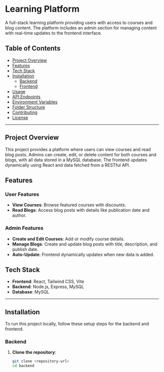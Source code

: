 # Learning Platform

A full-stack learning platform providing users with access to courses and blog content. The platform includes an admin section for managing content with real-time updates to the frontend interface.

## Table of Contents

- [Project Overview](#project-overview)
- [Features](#features)
- [Tech Stack](#tech-stack)
- [Installation](#installation)
  - [Backend](#backend)
  - [Frontend](#frontend)
- [Usage](#usage)
- [API Endpoints](#api-endpoints)
- [Environment Variables](#environment-variables)
- [Folder Structure](#folder-structure)
- [Contributing](#contributing)
- [License](#license)

---

## Project Overview

This project provides a platform where users can view courses and read blog posts. Admins can create, edit, or delete content for both courses and blogs, with all data stored in a MySQL database. The frontend updates dynamically using React and data fetched from a RESTful API.

## Features

### User Features
- **View Courses**: Browse featured courses with discounts.
- **Read Blogs**: Access blog posts with details like publication date and author.

### Admin Features
- **Create and Edit Courses**: Add or modify course details.
- **Manage Blogs**: Create and update blog posts with title, description, and publish date.
- **Auto-Update**: Frontend dynamically updates when new data is added.

## Tech Stack

- **Frontend**: React, Tailwind CSS, Vite
- **Backend**: Node.js, Express, MySQL
- **Database**: MySQL

---

## Installation

To run this project locally, follow these setup steps for the backend and frontend.

### Backend

1. **Clone the repository**:

   ```bash
   git clone <repository-url>
   cd backend
